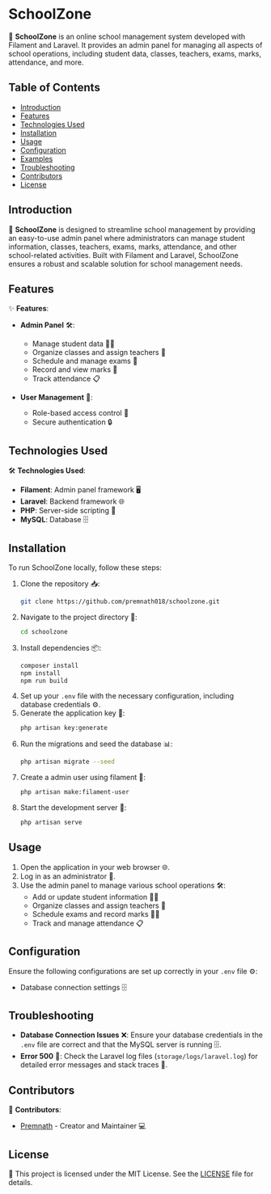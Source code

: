 # SchoolZone

🏫 **SchoolZone** is an online school management system developed with Filament and Laravel. It provides an admin panel for managing all aspects of school operations, including student data, classes, teachers, exams, marks, attendance, and more.

## Table of Contents
- [Introduction](#introduction)
- [Features](#features)
- [Technologies Used](#technologies-used)
- [Installation](#installation)
- [Usage](#usage)
- [Configuration](#configuration)
- [Examples](#examples)
- [Troubleshooting](#troubleshooting)
- [Contributors](#contributors)
- [License](#license)

## Introduction

🏫 **SchoolZone** is designed to streamline school management by providing an easy-to-use admin panel where administrators can manage student information, classes, teachers, exams, marks, attendance, and other school-related activities. Built with Filament and Laravel, SchoolZone ensures a robust and scalable solution for school management needs.

## Features

✨ **Features**:

- **Admin Panel** 🛠️:
  - Manage student data 🧑‍🎓
  - Organize classes and assign teachers 🏫
  - Schedule and manage exams 📅
  - Record and view marks 📝
  - Track attendance 📋

- **User Management** 🔐:
  - Role-based access control 🔑
  - Secure authentication 🔒

## Technologies Used

🛠️ **Technologies Used**:
- **Filament**: Admin panel framework 🖥️
- **Laravel**: Backend framework 🌐
- **PHP**: Server-side scripting 🐘
- **MySQL**: Database 🗄️

## Installation

To run SchoolZone locally, follow these steps:

1. Clone the repository 📥:
    ```bash
    git clone https://github.com/premnath018/schoolzone.git
    ```
2. Navigate to the project directory 📁:
    ```bash
    cd schoolzone
    ```
3. Install dependencies 📦:
    ```bash
    composer install
    npm install
    npm run build
    ```
4. Set up your `.env` file with the necessary configuration, including database credentials ⚙️.
5. Generate the application key 🔑:
    ```bash
    php artisan key:generate
    ```
6. Run the migrations and seed the database 📊:
    ```bash
    php artisan migrate --seed
    ```
7. Create a admin user using filament 👤:
    ```bash
    php artisan make:filament-user
    ```
8. Start the development server 🚀:
    ```bash
    php artisan serve
    ```

## Usage

1. Open the application in your web browser 🌐.
2. Log in as an administrator 🔐.
3. Use the admin panel to manage various school operations 🛠️:
   - Add or update student information 🧑‍🎓
   - Organize classes and assign teachers 🏫
   - Schedule exams and record marks 📅📝
   - Track and manage attendance 📋

## Configuration

Ensure the following configurations are set up correctly in your `.env` file ⚙️:
- Database connection settings 🗄️

## Troubleshooting

- **Database Connection Issues** ❌: Ensure your database credentials in the `.env` file are correct and that the MySQL server is running 🗄️.
- **Error 500** 🚫: Check the Laravel log files (`storage/logs/laravel.log`) for detailed error messages and stack traces 📝.

## Contributors

👥 **Contributors**:
- [Premnath](https://github.com/premnath018) - Creator and Maintainer 💻

## License

📜 This project is licensed under the MIT License. See the [LICENSE](LICENSE) file for details.
